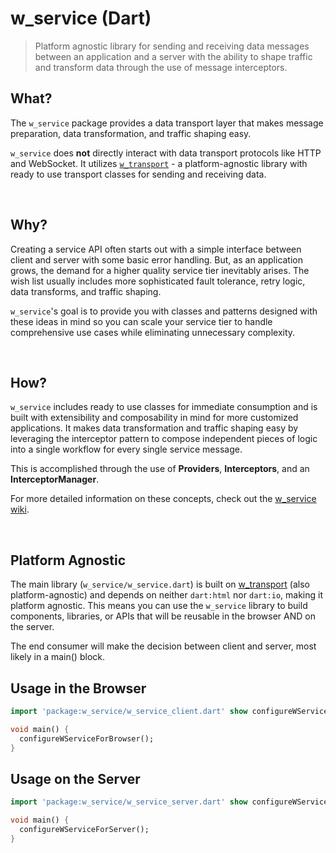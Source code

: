 w_service (Dart)
================

> Platform agnostic library for sending and receiving data messages between an application and a server with the ability to shape traffic and transform data through the use of message interceptors.


## What?

The `w_service` package provides a data transport layer that makes message preparation, data transformation, and traffic shaping easy.

`w_service` does **not** directly interact with data transport protocols like HTTP and WebSocket. It utilizes [`w_transport`](https://github.com/Workiva/w_transport) - a platform-agnostic library with ready to use transport classes for sending and receiving data.

<br>


## Why?

Creating a service API often starts out with a simple interface between client and server with some basic error handling. But, as an application grows, the demand for a higher quality service tier inevitably arises. The wish list usually includes more sophisticated fault tolerance, retry logic, data transforms, and traffic shaping.

`w_service`'s goal is to provide you with classes and patterns designed with these ideas in mind so you can scale your service tier to handle comprehensive use cases while eliminating unnecessary complexity.

<br>


## How?

`w_service` includes ready to use classes for immediate consumption and is built with extensibility and composability in mind for more customized applications. It makes data transformation and traffic shaping easy by leveraging the interceptor pattern to compose independent pieces of logic into a single workflow for every single service message.

This is accomplished through the use of **Providers**, **Interceptors**, and an **InterceptorManager**.

For more detailed information on these concepts, check out the [w_service wiki](https://github.com/Workiva/w_service/wiki).

<br>


## Platform Agnostic
The main library (`w_service/w_service.dart`) is built on [w_transport](https://github.com/Workiva/w_transport) (also platform-agnostic) and depends on neither `dart:html` nor `dart:io`, making it platform agnostic. This means you can use the `w_service` library to build components, libraries, or APIs that will be reusable in the browser AND on the server.

The end consumer will make the decision between client and server, most likely in a main() block.

## Usage in the Browser
```dart
import 'package:w_service/w_service_client.dart' show configureWServiceForBrowser;

void main() {
  configureWServiceForBrowser();
}
```

## Usage on the Server
```dart
import 'package:w_service/w_service_server.dart' show configureWServiceForServer;

void main() {
  configureWServiceForServer();
}
```